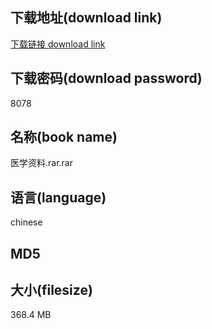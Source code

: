 ## 下载地址(download link)
[下载链接 download link](https://tutu365.netlify.app/?s=%E5%8C%BB%E5%AD%A6%E8%B5%84%E6%96%99.rar)

## 下载密码(download password)
8078

## 名称(book name)
医学资料.rar.rar

## 语言(language)
chinese

## MD5


## 大小(filesize)
368.4 MB
